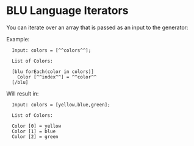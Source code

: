 # BLU Language Iterators

  You can iterate over an array that is passed as an input to the generator:  

Example:
``` 
  Input: colors = [^^colors^^];
  
  List of Colors:

  [blu forEach(color in colors)]
    Color [^^index^^] = ^^color^^
  [/blu]
```

Will result in:
```
  Input: colors = [yellow,blue,green];
  
  List of Colors:

  Color [0] = yellow
  Color [1] = blue
  Color [2] = green
  
```

